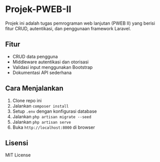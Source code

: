 # Projek-PWEB-II

Projek ini adalah tugas pemrograman web lanjutan (PWEB II) yang berisi fitur CRUD, autentikasi, dan penggunaan framework Laravel.

## Fitur

- CRUD data pengguna
- Middleware autentikasi dan otorisasi
- Validasi input menggunakan Bootstrap
- Dokumentasi API sederhana

## Cara Menjalankan

1. Clone repo ini
2. Jalankan `composer install`
3. Setup `.env` dengan konfigurasi database
4. Jalankan `php artisan migrate --seed`
5. Jalankan `php artisan serve`
6. Buka `http://localhost:8000` di browser

## Lisensi

MIT License

